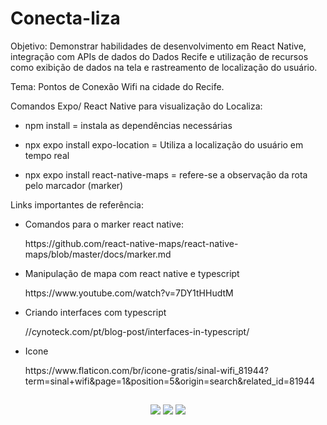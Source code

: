 # Conecta-liza 

Objetivo:
Demonstrar habilidades de desenvolvimento em React Native, integração com APIs de dados do Dados Recife e utilização de recursos como exibição de dados na tela e rastreamento de localização do usuário.

Tema: Pontos de Conexão Wifi na cidade do Recife.

Comandos Expo/ React Native para visualização do Localiza:

- npm install = instala as dependências necessárias

- npx expo install expo-location = Utiliza a localização do usuário em tempo real

- npx expo install react-native-maps = refere-se a observação da rota pelo marcador (marker)


Links importantes de referência:
- <p> Comandos para o marker react native: </p> https://github.com/react-native-maps/react-native-maps/blob/master/docs/marker.md
- <p> Manipulação de mapa com react native e typescript </p> https://www.youtube.com/watch?v=7DY1tHHudtM
- <p> Criando interfaces com typescript</p> //cynoteck.com/pt/blog-post/interfaces-in-typescript/
- <p> Icone </p> https://www.flaticon.com/br/icone-gratis/sinal-wifi_81944?term=sinal+wifi&page=1&position=5&origin=search&related_id=81944 
##
  <div>
<p align="center"> 
 <a href="https://discord.gg/" target="_blank"><img src="https://img.shields.io/badge/Discord-7289DA?style=for-the-badge&logo=discord&logoColor=white" target="_blank"></a> 
  <a href = "mailto:gleicekgregoriosantos@gmail.com"><img src="https://img.shields.io/badge/-Gmail-%23333?style=for-the-badge&logo=gmail&logoColor=white" target="_blank"></a>
  <a href="https://www.linkedin.com/in/gleice-santos108/" target="_blank"><img src="https://img.shields.io/badge/-LinkedIn-%230077B5?style=for-the-badge&logo=linkedin&logoColor=white" target="_blank"></a> 
</p>
</div>


